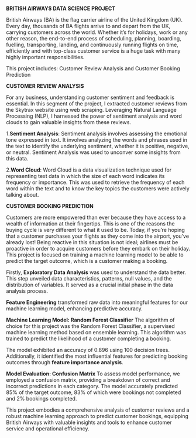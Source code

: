 **BRITISH AIRWAYS DATA SCIENCE PROJECT**

British Airways (BA) is the flag carrier airline of the United Kingdom (UK). Every day, thousands of BA flights arrive to and depart from the UK, carrying customers across the world. Whether it’s for holidays, work or any other reason, the end-to-end process of scheduling, planning, boarding, fuelling, transporting, landing, and continuously running flights on time, efficiently and with top-class customer service is a huge task with many highly important responsibilities.

This project includes:
Customer Review Analysis and 
Customer Booking Prediction


**CUSTOMER REVIEW ANALYSIS**

For any business, understanding customer sentiment and feedback is essential. In this segment of the project, I extracted customer reviews from the Skytrax website using web scraping. Leveraging Natural Language Processing (NLP), I harnessed the power of sentiment analysis and word clouds to gain valuable insights from these reviews.

1.**Sentiment Analysis**: Sentiment analysis involves assessing the emotional tone expressed in text. It involves analyzing the words and phrases used in the text to identify the underlying sentiment, whether it is positive, negative, or neutral. Sentiment Analysis was used to unconver some insights from this data.
   
2.**Word Cloud**: Word Cloud is a data visualization technique used for representing text data in which the size of each word indicates its frequency or importance. This was used to retrieve the frequency of each word within the text and to know the key topics the customers were actively talking about.

**CUSTOMER BOOKING PREDICTION**

Customers are more empowered than ever because they have access to a wealth of information at their fingertips. This is one of the reasons the buying cycle is very different to what it used to be. Today, if you’re hoping that a customer purchases your flights as they come into the airport, you’ve already lost! Being reactive in this situation is not ideal; airlines must be proactive in order to acquire customers before they embark on their holiday. This project is focused on training a machine learning model to be able to predict the target outcome, which is a customer making a booking.

Firstly, **Exploratory Data Analysis** was used to understand the data better. This step unveiled data characteristics, patterns, null values, and the distribution of variables. It served as a crucial initial phase in the data analysis process.

**Feature Engineering** transformed raw data into meaningful features for our machine learning model, enhancing predictive accuracy. 

**Machine Learning Model: Random Forest Classifier** The algorithm of choice for this project was the Random Forest Classifier, a supervised machine learning method based on ensemble learning. This algorithm was trained to predict the likelihood of a customer completing a booking.

The model exhibited an accuracy of 0.896 using 100 decision trees. Additionally, it identified the most influential features for predicting booking outcomes through **feature importance analysis**. 

**Model Evaluation: Confusion Matrix** To assess model performance, we employed a confusion matrix, providing a breakdown of correct and incorrect predictions in each category. The model accurately predicted 85% of the target outcome, 83% of which were bookings not completed and 2% bookings completed.

This project embodies a comprehensive analysis of customer reviews and a robust machine learning approach to predict customer bookings, equipping British Airways with valuable insights and tools to enhance customer service and operational efficiency.











